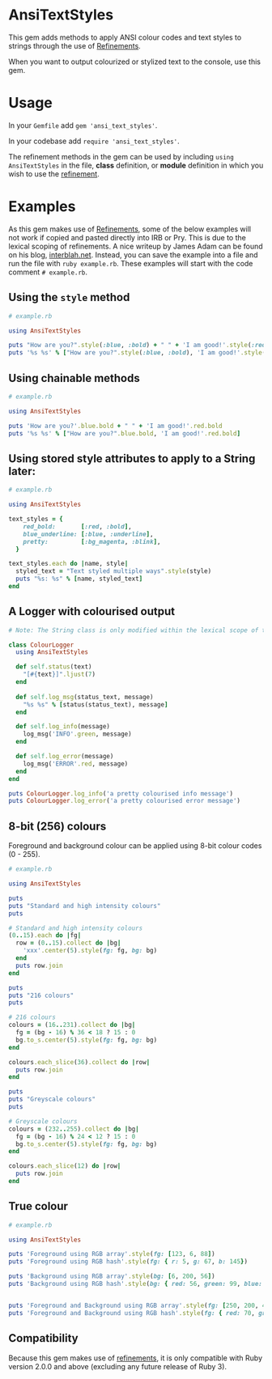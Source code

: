 # AnsiTextStyles

This gem adds methods to apply ANSI colour codes and text styles to strings through the use of [Refinements][1].

When you want to output colourized or stylized text to the console, use this gem.

# Usage

In your `Gemfile` add `gem 'ansi_text_styles'`.

In your codebase add `require 'ansi_text_styles'`.

The refinement methods in the gem can be used by including `using AnsiTextStyles` in the file, **class** definition, or **module** definition in which you wish to use the [refinement][1].

# Examples

As this gem makes use of [Refinements][1], some of the below examples will not work if copied and pasted directly into IRB or Pry.
This is due to the lexical scoping of refinements.  A nice writeup by James Adam can be found on his blog, [interblah.net][2].
Instead, you can save the example into a file and run the file with `ruby example.rb`.
These examples will start with the code comment `# example.rb`.

## Using the `style` method

```ruby
# example.rb

using AnsiTextStyles

puts "How are you?".style(:blue, :bold) + " " + 'I am good!'.style(:red, :bold)
puts '%s %s' % ["How are you?".style(:blue, :bold), 'I am good!'.style(:red, :bold)]
```

## Using chainable methods

```ruby
# example.rb

using AnsiTextStyles

puts 'How are you?'.blue.bold + " " + 'I am good!'.red.bold
puts '%s %s' % ["How are you?".blue.bold, 'I am good!'.red.bold]
```

## Using stored style attributes to apply to a String later:

```ruby
# example.rb

using AnsiTextStyles

text_styles = {
    red_bold:       [:red, :bold],
    blue_underline: [:blue, :underline],
    pretty:         [:bg_magenta, :blink],
  }

text_styles.each do |name, style|
  styled_text = "Text styled multiple ways".style(style)
  puts "%s: %s" % [name, styled_text]
end 
```

## A Logger with colourised output

```ruby
# Note: The String class is only modified within the lexical scope of the class

class ColourLogger
  using AnsiTextStyles

  def self.status(text)
    "[#{text}]".ljust(7)
  end
  
  def self.log_msg(status_text, message)
    "%s %s" % [status(status_text), message]
  end

  def self.log_info(message)
    log_msg('INFO'.green, message)
  end

  def self.log_error(message)
    log_msg('ERROR'.red, message)
  end
end

puts ColourLogger.log_info('a pretty colourised info message')
puts ColourLogger.log_error('a pretty colourised error message')
```

## 8-bit (256) colours

Foreground and background colour can be applied using 8-bit colour codes (0 - 255).

```ruby
# example.rb

using AnsiTextStyles

puts
puts "Standard and high intensity colours"
puts

# Standard and high intensity colours
(0..15).each do |fg|
  row = (0..15).collect do |bg|
    'xxx'.center(5).style(fg: fg, bg: bg)
  end
  puts row.join
end

puts
puts "216 colours"
puts

# 216 colours
colours = (16..231).collect do |bg|
  fg = (bg - 16) % 36 < 18 ? 15 : 0
  bg.to_s.center(5).style(fg: fg, bg: bg)
end

colours.each_slice(36).collect do |row|
  puts row.join
end

puts
puts "Greyscale colours"
puts

# Greyscale colours
colours = (232..255).collect do |bg|
  fg = (bg - 16) % 24 < 12 ? 15 : 0
  bg.to_s.center(5).style(fg: fg, bg: bg)
end

colours.each_slice(12) do |row|
  puts row.join
end
```

## True colour

```ruby
# example.rb

using AnsiTextStyles

puts 'Foreground using RGB array'.style(fg: [123, 6, 88])
puts 'Foreground using RGB hash'.style(fg: { r: 5, g: 67, b: 145})

puts 'Background using RGB array'.style(bg: [6, 200, 56])
puts 'Background using RGB hash'.style(bg: { red: 56, green: 99, blue: 240})


puts 'Foreground and Background using RGB array'.style(fg: [250, 200, 4], bg: [6, 7, 245])
puts 'Foreground and Background using RGB hash'.style(fg: { red: 70, green: 222, blue: 9}, bg: { r: 200, g: 8, b: 0})
```

## Compatibility

Because this gem makes use of [refinements][1], it is only compatible with Ruby version 2.0.0 and above (excluding any future release of Ruby 3).

[1]: https://ruby-doc.org/core-2.4.0/doc/syntax/refinements_rdoc.html
[2]: http://interblah.net/why-is-nobody-using-refinements

